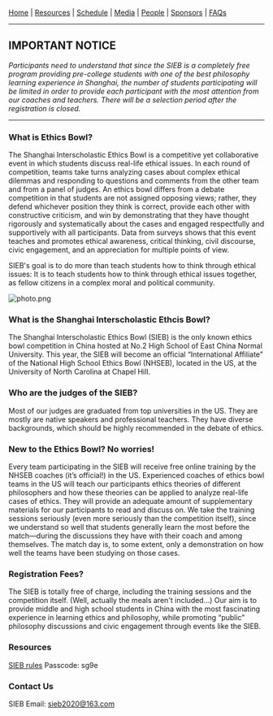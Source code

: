 [Home](https://sieb2020.github.io) &#124; [Resources](https://sieb2020.github.io/resources) &#124; [Schedule](https://sieb2020.github.io/schedule) &#124; [Media](https://sieb2020.github.io/media) &#124; [People](https://sieb2020.github.io/people) &#124; [Sponsors](https://sieb2020.github.io/sponsors) &#124; [FAQs](https://sieb2020.github.io/faqs)

---
## IMPORTANT NOTICE

*Participants need to understand that since the SIEB is a completely free program providing pre-college students with one of the best philosophy learning experience in Shanghai, the number of students participating will be limited in order to provide each participant with the most attention from our coaches and teachers. There will be a selection period after the registration is closed.*

---

### What is Ethics Bowl?  

The Shanghai Interscholastic Ethics Bowl is a competitive yet collaborative event in which students discuss real-life ethical issues. In each round of competition, teams take turns analyzing cases about complex ethical dilemmas and responding to questions and comments from the other team and from a panel of judges. An ethics bowl differs from a debate competition in that students are not assigned opposing views; rather, they defend whichever position they think is correct, provide each other with constructive criticism, and win by demonstrating that they have thought rigorously and systematically about the cases and engaged respectfully and supportively with all participants. Data from surveys shows that this event teaches and promotes ethical awareness, critical thinking, civil discourse, civic engagement, and an appreciation for multiple points of view.

SIEB's goal is to do more than teach students how to think through ethical issues: It is to teach students how to think through ethical issues together, as fellow citizens in a complex moral and political community.  

![photo.png](http://ww1.sinaimg.cn/large/a11167d9gy1ga8tjqafjwj20hn0b0wpg.jpg)  

### What is the Shanghai Interscholastic Ethcis Bowl?

The Shanghai Interscholastic Ethics Bowl (SIEB) is the only known ethics bowl competition in China hosted at No.2 High School of East China Normal University. This year, the SIEB will become an official “International Affiliate” of the National High School Ethics Bowl (NHSEB), located in the US, at the University of North Carolina at Chapel Hill.

### Who are the judges of the SIEB?

Most of our judges are graduated from top universities in the US. They are mostly are native speakers and professional teachers. They have diverse backgrounds, which should be highly recommended in the debate of ethics.

### New to the Ethics Bowl? No worries!

Every team participating in the SIEB will receive free online training by the NHSEB coaches (it’s official!) in the US. Experienced coaches of ethics bowl teams in the US will teach our participants ethics theories of different philosophers and how these theories can be applied to analyze real-life cases of ethics. They will provide an adequate amount of supplementary materials for our participants to read and discuss on. We take the training sessions seriously (even more seriously than the competition itself), since we understand so well that students generally learn the most before the match—during the discussions they have with their coach and among themselves. The match day is, to some extent, only a demonstration on how well the teams have been studying on those cases.

### Registration Fees?

The SIEB is totally free of charge, including the training sessions and the competition itself. (Well, actually the meals aren't included...) Our aim is to provide middle and high school students in China with the most fascinating experience in learning ethics and philosophy, while promoting “public” philosophy discussions and civic engagement through events like the SIEB.

### Resources

[SIEB rules](https://pan.baidu.com/s/1QIPN6rurTFD-WIVSHsLwsg) Passcode: sg9e

### Contact Us

SIEB Email: sieb2020@163.com  

